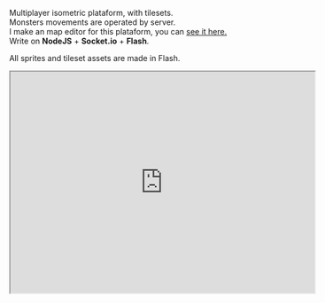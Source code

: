<!-- header
title: Demo Socket Game
header: true
date: 12/08/2015
author: webcaetano
cover: images/posts/cover/socketGame.png
thumb: images/posts/thumb/socketGame.png
tags:
	- Flash
	- Socket.io
	- Isometric
header -->

Multiplayer isometric plataform, with tilesets.<br>
Monsters movements are operated by server.<br>
I make an map editor for this plataform, you can <a href="http://webcaetano.github.io/posts/map-editor">see it here.</a><br>
Write on **NodeJS** + **Socket.io** + **Flash**.

All sprites and tileset assets are made in Flash.

<div align="center">
	<iframe src="http://45.55.171.155:3000" width="550" height="400" scrolling="no"></iframe>
</div>


